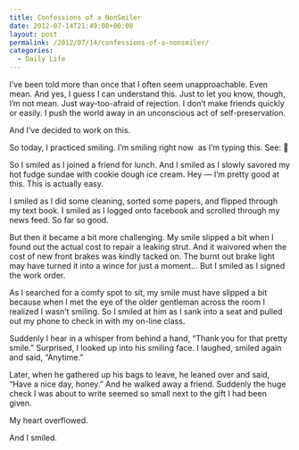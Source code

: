 ```yaml
---
title: Confessions of a NonSmiler
date: 2012-07-14T21:49:00+00:00
layout: post
permalink: /2012/07/14/confessions-of-a-nonsmiler/
categories:
  - Daily Life
---
```

I&#8217;ve been told more than once that I often seem unapproachable. Even mean. And yes, I guess I can understand this. Just to let you know, though, I&#8217;m not mean. Just way-too-afraid of rejection. I don&#8217;t make friends quickly or easily. I push the world away in an unconscious act of self-preservation.
  
And I&#8217;ve decided to work on this.
  
So today, I practiced smiling. I&#8217;m smiling right now  as I&#8217;m typing this. See: 🙂
  
So I smiled as I joined a friend for lunch. And I smiled as I slowly savored my hot fudge sundae with cookie dough ice cream. Hey &#8212; I&#8217;m pretty good at this. This is actually easy.
  
I smiled as I did some cleaning, sorted some papers, and flipped through my text book. I smiled as I logged onto facebook and scrolled through my news feed. So far so good.
  
But then it became a bit more challenging. My smile slipped a bit when I found out the actual cost to repair a leaking strut. And it waivored when the cost of new front brakes was kindly tacked on. The burnt out brake light may have turned it into a wince for just a moment&#8230; But I smiled as I signed the work order.
  
As I searched for a comfy spot to sit, my smile must have slipped a bit because when I met the eye of the older gentleman across the room I realized I wasn&#8217;t smiling. So I smiled at him as I sank into a seat and pulled out my phone to check in with my on-line class.
  
Suddenly I hear in a whisper from behind a hand, &#8220;Thank you for that pretty smile.&#8221; Surprised, I looked up into his smiling face. I laughed, smiled again and said, &#8220;Anytime.&#8221;
  
Later, when he gathered up his bags to leave, he leaned over and said, &#8220;Have a nice day, honey.&#8221; And he walked away a friend. Suddenly the huge check I was about to write seemed so small next to the gift I had been given.
  
My heart overflowed.
  
And I smiled.